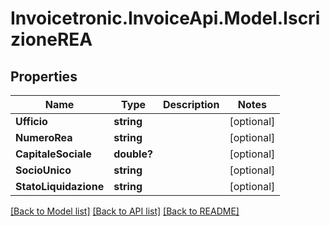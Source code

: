 # Invoicetronic.InvoiceApi.Model.IscrizioneREA

## Properties

Name | Type | Description | Notes
------------ | ------------- | ------------- | -------------
**Ufficio** | **string** |  | [optional] 
**NumeroRea** | **string** |  | [optional] 
**CapitaleSociale** | **double?** |  | [optional] 
**SocioUnico** | **string** |  | [optional] 
**StatoLiquidazione** | **string** |  | [optional] 

[[Back to Model list]](../README.md#documentation-for-models) [[Back to API list]](../README.md#documentation-for-api-endpoints) [[Back to README]](../README.md)

